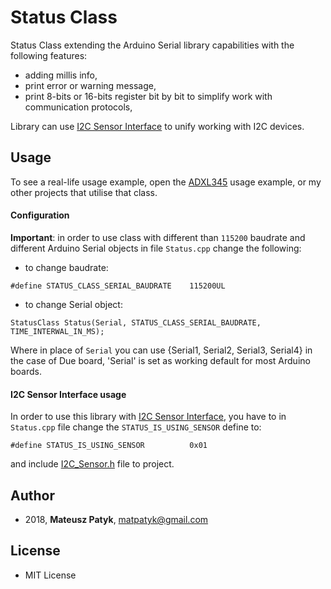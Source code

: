 
# Status Class
Status Class extending the Arduino Serial library capabilities with the following features:
- adding millis info, 
- print error or warning message,
- print 8-bits or 16-bits register bit by bit to simplify work with communication protocols,

Library can use [I2C Sensor Interface](https://github.com/MatthewPatyk/I2C-Sensor-Interface) to unify working with I2C devices.
 
## Usage 
To see a real-life usage example, open the [ADXL345](https://github.com/MatthewPatyk/ADXL345-Arduino-I2C-library) usage example, or my other projects that utilise that class. 

#### Configuration
**Important**: in order to use class with different than `115200` baudrate and different Arduino Serial objects in file `Status.cpp` change the following:
- to change baudrate:

```
#define STATUS_CLASS_SERIAL_BAUDRATE	115200UL 
```

- to change Serial object:

```
StatusClass Status(Serial, STATUS_CLASS_SERIAL_BAUDRATE, TIME_INTERWAL_IN_MS);
```
Where in place of `Serial` you can use {Serial1, Serial2, Serial3, Serial4} in the case of Due board, 'Serial' is set as working default for most Arduino boards.

#### I2C Sensor Interface usage
In order to use this library with [I2C Sensor Interface](https://github.com/MatthewPatyk/I2C-Sensor-Interface), you have to in  `Status.cpp` file change the `STATUS_IS_USING_SENSOR` define to:

```
#define STATUS_IS_USING_SENSOR			0x01
```
and include [I2C_Sensor.h](https://github.com/MatthewPatyk/I2C-Sensor-Interface/blob/master/I2C_Sensor.h) file to project.

## Author 
* 2018, **Mateusz Patyk**, <matpatyk@gmail.com> 
 
## License 
- MIT License